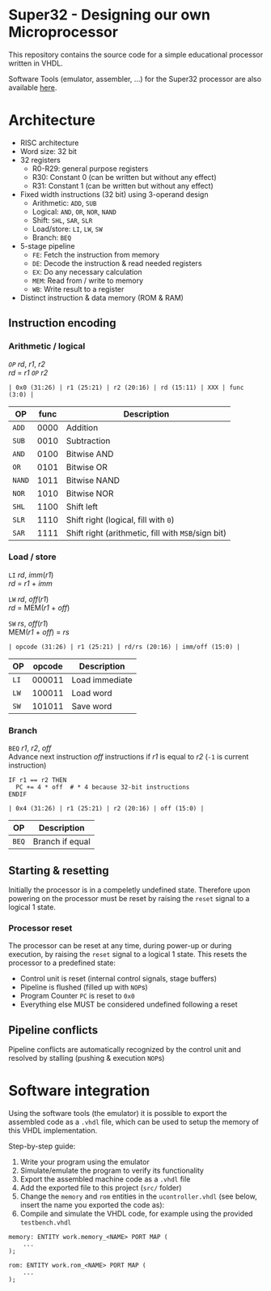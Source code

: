 # Super32 - Designing our own Microprocessor

This repository contains the source code for a simple educational processor written in VHDL.

Software Tools (emulator, assembler, ...) for the Super32 processor are also available [here](https://github.com/Projektstudium-Mikroprozessor/Super32).

# Architecture

- RISC architecture
- Word size: 32 bit
- 32 registers
  - R0-R29: general purpose registers
  - R30: Constant 0 (can be written but without any effect)
  - R31: Constant 1 (can be written but without any effect)
- Fixed width instructions (32 bit) using 3-operand design
  - Arithmetic: `ADD`, `SUB`
  - Logical: `AND`, `OR`, `NOR`, `NAND`
  - Shift: `SHL`, `SAR`, `SLR`
  - Load/store: `LI`, `LW`, `SW`
  - Branch: `BEQ`
- 5-stage pipeline
  - `FE`: Fetch the instruction from memory
  - `DE`: Decode the instruction & read needed registers
  - `EX`: Do any necessary calculation
  - `MEM`: Read from / write to memory
  - `WB`: Write result to a register
- Distinct instruction & data memory (ROM & RAM)

## Instruction encoding

### Arithmetic / logical

*`OP`* *rd*, *r1*, *r2* \
*rd* = *r1* *`OP`* *r2*

```
| 0x0 (31:26) | r1 (25:21) | r2 (20:16) | rd (15:11) | XXX | func (3:0) |
```

| OP     | func | Description                                        |
|--------|------|----------------------------------------------------|
| `ADD`  | 0000 | Addition                                           |
| `SUB`  | 0010 | Subtraction                                        |
| `AND`  | 0100 | Bitwise AND                                        |
| `OR`   | 0101 | Bitwise OR                                         |
| `NAND` | 1011 | Bitwise NAND                                       |
| `NOR`  | 1010 | Bitwise NOR                                        |
| `SHL`  | 1100 | Shift left                                         |
| `SLR`  | 1110 | Shift right (logical, fill with `0`)               |
| `SAR`  | 1111 | Shift right (arithmetic, fill with `MSB`/sign bit) |

### Load / store

`LI` *rd*, *imm*(*r1*) \
*rd* = *r1* + *imm*

`LW` *rd*, *off*(*r1*) \
*rd* = MEM(*r1* + *off*)

`SW` *rs*, *off*(*r1*) \
MEM(*r1* + *off*) = *rs*

```
| opcode (31:26) | r1 (25:21) | rd/rs (20:16) | imm/off (15:0) |
```

| OP   | opcode | Description    |
|------|--------|----------------|
| `LI` | 000011 | Load immediate |
| `LW` | 100011 | Load word      |
| `SW` | 101011 | Save word      |

### Branch

`BEQ` *r1*, *r2*, *off* \
Advance next instruction *off* instructions if *r1* is equal to *r2* (`-1` is current instruction)

```
IF r1 == r2 THEN
  PC += 4 * off  # * 4 because 32-bit instructions
ENDIF
```

```
| 0x4 (31:26) | r1 (25:21) | r2 (20:16) | off (15:0) |
```

| OP    | Description     |
|-------|-----------------|
| `BEQ` | Branch if equal |

## Starting & resetting

Initially the processor is in a compeletly undefined state. Therefore upon powering on the processor must be reset by raising the `reset` signal to a logical 1 state.

### Processor reset

The processor can be reset at any time, during power-up or during execution, by raising the `reset` signal to a logical 1 state. This resets the processor to a predefined state:

- Control unit is reset (internal control signals, stage buffers)
- Pipeline is flushed (filled up with `NOP`s)
- Program Counter `PC` is reset to `0x0`
- Everything else MUST be considered undefined following a reset

## Pipeline conflicts

Pipeline conflicts are automatically recognized by the control unit and resolved by stalling (pushing & execution `NOP`s)

# Software integration

Using the software tools (the emulator) it is possible to export the assembled code as a `.vhdl` file, which can be used to setup the memory of this VHDL implementation.

Step-by-step guide:
1. Write your program using the emulator
2. Simulate/emulate the program to verify its functionality
3. Export the assembled machine code as a `.vhdl` file
4. Add the exported file to this project (`src/` folder)
5. Change the `memory` and `rom` entities in the `ucontroller.vhdl` (see below, insert the name you exported the code as):
6. Compile and simulate the VHDL code, for example using the provided `testbench.vhdl`

```
memory: ENTITY work.memory_<NAME> PORT MAP (
    ...
);
        
rom: ENTITY work.rom_<NAME> PORT MAP (
    ...
);
```
